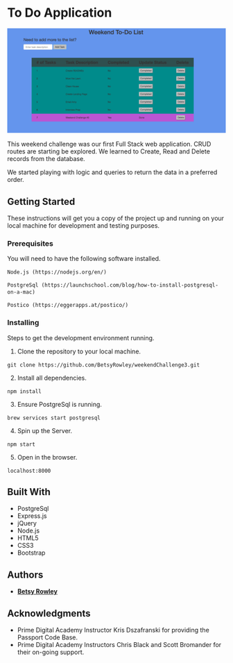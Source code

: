# To Do Application

!['To Do' App](ToDoApp.png)

This weekend challenge was our first Full Stack web application. CRUD routes are starting be explored. We learned to Create, Read and Delete records from the database.

We started playing with logic and queries to return the data in a preferred order.


## Getting Started

These instructions will get you a copy of the project up and running on your local machine for development and testing purposes.

### Prerequisites

You will need to have the following software installed.

```
Node.js (https://nodejs.org/en/)
```

```
PostgreSql (https://launchschool.com/blog/how-to-install-postgresql-on-a-mac)
```

```
Postico (https://eggerapps.at/postico/)
```

### Installing

Steps to get the development environment running.

1. Clone the repository to your local machine.

```
git clone https://github.com/BetsyRowley/weekendChallenge3.git
```

2. Install all dependencies.

```
npm install
```

3. Ensure PostgreSql is running.

```
brew services start postgresql
```

4. Spin up the Server.

```
npm start
```

5. Open in the browser.

```
localhost:8000
```

## Built With

* PostgreSql
* Express.js
* jQuery
* Node.js
* HTML5
* CSS3
* Bootstrap


## Authors

* [**Betsy Rowley**](https://github.com/BetsyRowley)

## Acknowledgments

* Prime Digital Academy Instructor Kris Dszafranski for providing the Passport Code Base.
* Prime Digital Academy Instructors Chris Black and Scott Bromander for their on-going support.
